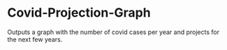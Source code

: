 # Covid-Projection-Graph
Outputs a graph with the number of covid cases per year and projects for the next few years. 
